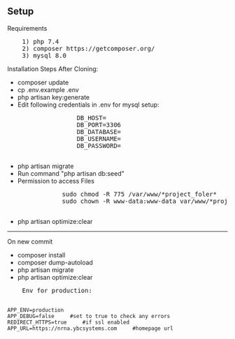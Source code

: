## Setup

<p> Requirements </p>
<pre>
    1) php 7.4
    2) composer https://getcomposer.org/ 
    3) mysql 8.0
</pre>
<p>
    Installation Steps After Cloning:
<br>
<ul>
        <li>composer update </li>
        <li>cp .env.example .env </li>
        <li>php artisan key:generate</li>
        <li>Edit following credentials in .env for mysql setup: 
            <br/>
            <pre>
                DB_HOST=
                DB_PORT=3306
                DB_DATABASE=
                DB_USERNAME=
                DB_PASSWORD=
            </pre>
        </li>
        <li>php artisan migrate</li>
        <li>Run command "php artisan db:seed"</li>
        <li>Permission to access Files
            <pre>
            sudo chmod -R 775 /var/www/*project_foler*
            sudo chown -R www-data:www-data var/www/*project_foler*
            </pre>
        </li>
        <li>php artisan optimize:clear</li>
        </ul>
</P>
<hr>
<p> On new commit 
<br>

<ul>
    <li>composer install</li>
    <li>composer dump-autoload</li>
    <li>php artisan migrate</li>
    <li>php artisan optimize:clear</li>
</ul>

</p>
</p>
<pre>
    Env for production:

    APP_ENV=production      
    APP_DEBUG=false     #set to true to check any errors
    REDIRECT_HTTPS=true     #if ssl enabled
    APP_URL=https://nrna.ybcsystems.com     #homepage url
</pre>
